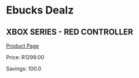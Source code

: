 
# Ebucks Dealz
## XBOX SERIES - RED CONTROLLER
[Product Page](https://www.ebucks.com/web/shop/productSelected.do?prodId=1146583149&catId=724368906)

Price: R1299.00

Savings: 100.0


	